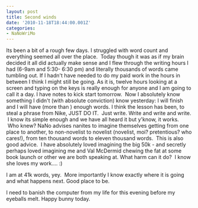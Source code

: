```yaml
---
layout: post
title: Second winds
date: '2010-11-18T18:44:00.001Z'
categories:
- NaNoWriMo
---
```


Its been a bit of a rough few days. I struggled with word count and everything seemed all over the place.  Today though it was as if my brain decided it all did actually make sense and I flew through the writing hours I had (6-9am and 5:30- 6:30 pm) and literally thousands of words came tumbling out. If I hadn't have needed to do my paid work in the hours in between I think I might still be going. As it is, twelve hours looking at a screen and typing on the keys is really enough for anyone and I am going to call it a day. I have notes to kick start tomorrow.  Now I absolutely know something I didn't (with absolute conviction) know yesterday: I will finish and I will have (more than ) enough words. I think the lesson has been, to steal a phrase from Nike, JUST DO IT.  Just write. Write and write and write.  I know its simple enough and we have all heard it but y'know, it works.  Who knew?
NaNo advises nanites to imagine themselves getting from one place to another, to non-novelist to novelist (novelist, moi? pretentious? who cares!), from ten thousand words to eleven thousand words.  This is also good advice.  I have absolutely loved imagining the big 50k - and secretly perhaps loved imagining me and Val McDermid chewing the fat at some book launch or other we are both speaking at. What harm can it do?  I know she loves my work.... :)

I am at 41k words, yey.  More importantly I know exactly where it is going and what happens next. Good place to be.

I need to banish the computer from my life for this evening before my eyeballs melt. Happy bunny today.
